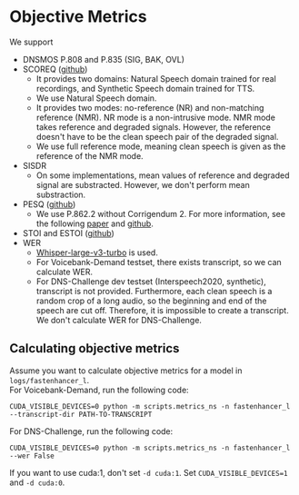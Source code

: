 # Objective Metrics
We support  
- DNSMOS P.808 and P.835 (SIG, BAK, OVL)  
- SCOREQ ([github](https://github.com/alessandroragano/scoreq))  
    - It provides two domains: Natural Speech domain trained for real recordings, and Synthetic Speech domain trained for TTS.  
    - We use Natural Speech domain.  
    - It provides two modes: no-reference (NR) and non-matching reference (NMR). NR mode is a non-intrusive mode. NMR mode takes reference and degraded signals. However, the reference doesn't have to be the clean speech pair of the degraded signal.  
    - We use full reference mode, meaning clean speech is given as the reference of the NMR mode.  
- SISDR  
    - On some implementations, mean values of reference and degraded signal are substracted. However, we don't perform mean substraction.  
- PESQ ([github](https://github.com/ludlows/PESQ))  
    - We use P.862.2 without Corrigendum 2. For more information, see the following [paper](https://arxiv.org/abs/2505.19760) and [github](https://github.com/audiolabs/PESQ).  
- STOI and ESTOI ([github](https://github.com/mpariente/pystoi))  
- WER  
    - [Whisper-large-v3-turbo](https://huggingface.co/openai/whisper-large-v3-turbo) is used.  
    - For Voicebank-Demand testset, there exists transcript, so we can calculate WER.  
    - For DNS-Challenge dev testset (Interspeech2020, synthetic), transcript is not provided. Furthermore, each clean speech is a random crop of a long audio, so the beginning and end of the speech are cut off. Therefore, it is impossible to create a transcript. We don't calculate WER for DNS-Challenge.  

## Calculating objective metrics
Assume you want to calculate objective metrics for a model in `logs/fastenhancer_l`.  
For Voicebank-Demand, run the following code:
<pre><code>CUDA_VISIBLE_DEVICES=0 python -m scripts.metrics_ns -n fastenhancer_l --transcript-dir PATH-TO-TRANSCRIPT</code></pre>
For DNS-Challenge, run the following code:
<pre><code>CUDA_VISIBLE_DEVICES=0 python -m scripts.metrics_ns -n fastenhancer_l --wer False</code></pre>
If you want to use cuda:1, don't set `-d cuda:1`. Set `CUDA_VISIBLE_DEVICES=1` and `-d cuda:0`.